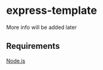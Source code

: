 express-template
===

More info will be added later

Requirements
---

[Node.js](http://nodejs.org/)

